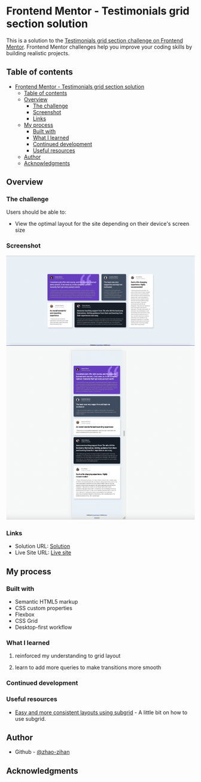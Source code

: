 # Frontend Mentor - Testimonials grid section solution

This is a solution to the [Testimonials grid section challenge on Frontend Mentor](https://www.frontendmentor.io/challenges/testimonials-grid-section-Nnw6J7Un7). Frontend Mentor challenges help you improve your coding skills by building realistic projects.

## Table of contents

- [Frontend Mentor - Testimonials grid section solution](#frontend-mentor---testimonials-grid-section-solution)
  - [Table of contents](#table-of-contents)
  - [Overview](#overview)
    - [The challenge](#the-challenge)
    - [Screenshot](#screenshot)
    - [Links](#links)
  - [My process](#my-process)
    - [Built with](#built-with)
    - [What I learned](#what-i-learned)
    - [Continued development](#continued-development)
    - [Useful resources](#useful-resources)
  - [Author](#author)
  - [Acknowledgments](#acknowledgments)

## Overview

### The challenge

Users should be able to:

- View the optimal layout for the site depending on their device's screen size

### Screenshot

![](markdown-img/2022-08-02-15-07-15.png)
![](markdown-img/2022-08-02-15-07-53.png)

### Links

- Solution URL: [Solution](https://github.com/zhao-zihan/frontend-mentor-practices/tree/main/testimonials-grid-section-main)
- Live Site URL: [Live site](https://testimonials-grid-section-main-08-02.netlify.app/)

## My process

### Built with

- Semantic HTML5 markup
- CSS custom properties
- Flexbox
- CSS Grid
- Desktop-first workflow

### What I learned

1. reinforced my understanding to grid layout

2. learn to add more queries to make transitions more smooth

### Continued development

### Useful resources

- [Easy and more consistent layouts using subgrid](https://www.youtube.com/watch?v=IIQa9f0REtM&t=289s) - A little bit on how to use subgrid.

## Author

- Github - [@zhao-zihan](https://github.com/zhao-zihan)

## Acknowledgments
